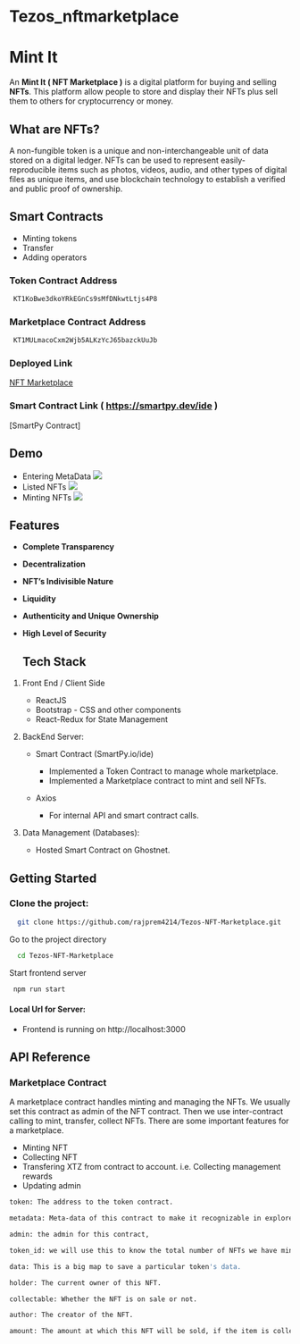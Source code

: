 # Tezos_nftmarketplace


# Mint It 

An **Mint It ( NFT Marketplace )** is a digital platform for buying and selling **NFTs**. This platform allow people to store and display their NFTs plus sell them to others for cryptocurrency or money.

## What are NFTs?
A non-fungible token is a unique and non-interchangeable unit of data stored on a digital ledger. NFTs can be used to represent easily-reproducible items such as photos, videos, audio, and other types of digital files as unique items, and use blockchain technology to establish a verified and public proof of ownership.

## Smart Contracts

- Minting tokens
- Transfer
- Adding operators

### Token Contract Address
```bash
 KT1KoBwe3dkoYRkEGnCs9sMfDNkwtLtjs4P8
```
### Marketplace Contract Address
```bash
 KT1MULmacoCxm2Wjb5ALKzYcJ65bazckUuJb
```

### Deployed Link
[NFT Marketplace](https://tezos-nftmarketplace.vercel.app/)

### Smart Contract Link ( https://smartpy.dev/ide )

[SmartPy Contract]
## Demo

- Entering MetaData
![](https://github.com/figment-networks/learn-tutorials/raw/master/assets/Tezos-nft-marketplace-mint-nft.png)
- Listed NFTs
![](https://github.com/figment-networks/learn-tutorials/raw/master/assets/Tezos-nft-marketplace-show-nft.png)
- Minting NFTs
![](https://github.com/figment-networks/learn-tutorials/raw/master/assets/Tezos-nft-marketplace-show-detail-nft.png)

## Features

- **Complete Transparency**
  
- **Decentralization**

  
- **NFT’s Indivisible Nature**
  
  
- **Liquidity**
  
  
- **Authenticity and Unique Ownership**
  
- **High Level of Security**  

  ## Tech Stack

1. Front End / Client Side
    - ReactJS 
    - Bootstrap - CSS and other components
    - React-Redux for State Management    

2. BackEnd Server:
   - Smart Contract (SmartPy.io/ide)
     - Implemented a Token Contract to manage whole marketplace.
     - Implemented a Marketplace contract to mint and sell NFTs.
   
   - Axios
      - For internal API and smart contract calls.


3. Data Management (Databases): 
    - Hosted Smart Contract on Ghostnet.
## Getting Started


### Clone the project:

```bash
  git clone https://github.com/rajprem4214/Tezos-NFT-Marketplace.git
```

Go to the project directory

```bash
  cd Tezos-NFT-Marketplace
```

Start frontend server

```bash
 npm run start
```

#### Local Url for Server:

- Frontend is running on http://localhost:3000 
## API Reference

### Marketplace Contract

 A marketplace contract handles minting and managing the NFTs. We usually set this contract as admin of the NFT contract. Then we use inter-contract calling to mint, transfer, collect NFTs. There are some important features for a marketplace.
- Minting NFT
- Collecting NFT
- Transfering XTZ from contract to account. i.e. Collecting management rewards
- Updating admin
```bash
token: The address to the token contract.
```
```bash
metadata: Meta-data of this contract to make it recognizable in explorers.
```

```bash
admin: the admin for this contract,
```
```bash
token_id: we will use this to know the total number of NFTs we have minted.
```
```bash
data: This is a big map to save a particular token's data.
```
```bash
holder: The current owner of this NFT.
```
```bash
collectable: Whether the NFT is on sale or not.
```
```bash
author: The creator of the NFT.
```
```bash
amount: The amount at which this NFT will be sold, if the item is collectible
```





